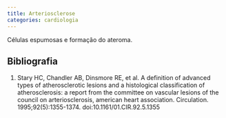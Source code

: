 ```yaml
---
title: Arteriosclerose
categories: cardiologia
---
```


Células espumosas e formação do ateroma.


## Bibliografia

1. Stary HC, Chandler AB, Dinsmore RE, et al. A definition of advanced types of atherosclerotic lesions and a histological classification of atherosclerosis: a report from the committee on vascular lesions of the council on arteriosclerosis, american heart association. Circulation. 1995;92(5):1355-1374. doi:10.1161/01.CIR.92.5.1355